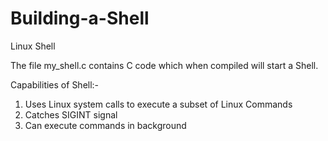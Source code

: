 # Building-a-Shell
Linux Shell

The file my_shell.c contains C code which when compiled will start a Shell.</br>

Capabilities of Shell:-</br>
1. Uses Linux system calls to execute a subset of Linux Commands
2. Catches SIGINT signal
3. Can execute commands in background